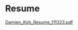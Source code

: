 # Resume


[Damien_Koh_Resume_111323.pdf](https://github.com/dkoh555/dkoh555.github.io/files/13670317/Damien_Koh_Resume_111323.pdf)

